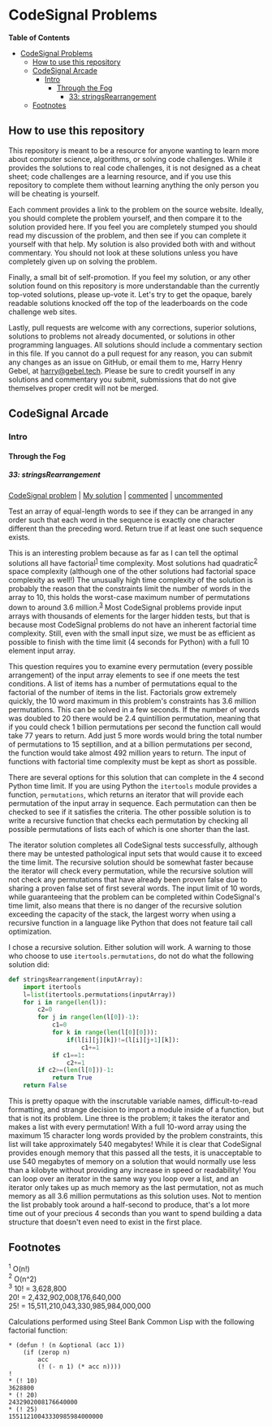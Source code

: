 # CodeSignal Problems

<!-- markdown-toc start - Don't edit this section. Run M-x markdown-toc-refresh-toc -->
**Table of Contents**

- [CodeSignal Problems](#codesignal-problems)
    - [How to use this repository](#how-to-use-this-repository)
    - [CodeSignal Arcade](#codesignal-arcade)
        - [Intro](#intro)
            - [Through the Fog](#through-the-fog)
                - [33: stringsRearrangement](#33-stringsrearrangement)
    - [Footnotes](#footnotes)

<!-- markdown-toc end -->


## How to use this repository

This repository is meant to be a resource for anyone wanting to learn
more about computer science, algorithms, or solving code
challenges. While it provides the solutions to real code challenges,
it is not designed as a cheat sheet; code challenges are a learning
resource, and if you use this repository to complete them without
learning anything the only person you will be cheating is yourself.

Each comment provides a link to the problem on the source
website. Ideally, you should complete the problem yourself, and then
compare it to the solution provided here. If you feel you are
completely stumped you should read my discussion of the problem, and
then see if you can complete it yourself with that help. My solution
is also provided both with and without commentary. You should not look
at these solutions unless you have completely given up on solving the
problem.

Finally, a small bit of self-promotion. If you feel my solution, or
any other solution found on this repository is more understandable
than the currently top-voted solutions, please up-vote it. Let's try to
get the opaque, barely readable solutions knocked off the top of the
leaderboards on the code challenge web sites.

Lastly, pull requests are welcome with any corrections, superior
solutions, solutions to problems not already documented, or solutions
in other programming languages. All solutions should include a
commentary section in this file. If you cannot do a pull request for
any reason, you can submit any changes as an issue on GitHub, or email
them to me, Harry Henry Gebel, at harry@gebel.tech. Please be sure to
credit yourself in any solutions and commentary you submit,
submissions that do not give themselves proper credit will not be
merged.

## CodeSignal Arcade

### Intro

#### Through the Fog

##### 33: stringsRearrangement

[CodeSignal problem](https://app.codesignal.com/arcade/intro/level-7/PTWhv2oWqd6p4AHB9) |
[My solution](https://app.codesignal.com/arcade/intro/level-7/PTWhv2oWqd6p4AHB9/solutions?solutionId=cNGxjcQ9Mti5fmTNe) |
[commented](stringsRearrangement-commented.py) |
[uncommented](stringsRearrangement.py)

Test an array of equal-length words to see if they can be arranged in
any order such that each word in the sequence is exactly one character
different than the preceding word. Return true if at least one such
sequence exists.

This is an interesting problem because as far as I can tell the
optimal solutions all have factorial<sup>[1](#factorial)</sup> time
complexity. Most solutions had quadratic<sup>[2](#quadratic)</sup>
space complexity (although one of the other solutions had factorial
space complexity as well!) The unusually high time complexity of the
solution is probably the reason that the constraints limit the number
of words in the array to 10, this holds the worst-case maximum number
of permutations down to around 3.6
million.<sup>[3](#10-factorial)</sup> Most CodeSignal problems provide
input arrays with thousands of elements for the larger hidden tests,
but that is because most CodeSignal problems do not have an inherent
factorial time complexity. Still, even with the small input size, we
must be as efficient as possible to finish with the time limit (4
seconds for Python) with a full 10 element input array.

This question requires you to examine every permutation (every
possible arrangement) of the input array elements to see if one meets
the test conditions. A list of items has a number of permutations
equal to the factorial of the number of items in the list. Factorials
grow extremely quickly, the 10 word maximum in this problem's
constraints has 3.6 million permutations. This can be solved in a few
seconds. If the number of words was doubled to 20 there would be 2.4
quintillion permutation, meaning that if you could check 1 billion
permutations per second the function call would take 77 years to
return. Add just 5 more words would bring the total number of
permutations to 15 septillion, and at a billion permutations per
second, the function would take almost 492 million years to
return. The input of functions with factorial time
complexity must be kept as short as possible.

There are several options for this solution that can complete in the 4
second Python time limit. If you are using Python the `itertools`
module provides a function, `permutations`, which returns an iterator
that will provide each permutation of the input array in
sequence. Each permutation can then be checked to see if it satisfies
the criteria. The other possible solution is to write a recursive
function that checks each permutation by checking all possible
permutations of lists each of which is one shorter than the last.

The iterator solution completes all CodeSignal tests successfully,
although there may be untested pathological input sets that would
cause it to exceed the time limit. The recursive solution should be
somewhat faster because the iterator will check every permutation,
while the recursive solution will not check any permutations that have
already been proven false due to sharing a proven false set of first
several words. The input limit of 10 words, while guaranteeing that
the problem can be completed within CodeSignal's time limit, also
means that there is no danger of the recursive solution exceeding the capacity of the stack, the largest worry when using a recursive
function in a language like Python that does not feature tail call
optimization.

I chose a recursive solution. Either solution will work. A warning to
those who choose to use `itertools.permutations`, do not do what the
following solution did:

```python
def stringsRearrangement(inputArray):
    import itertools
    l=list(itertools.permutations(inputArray))
    for i in range(len(l)):
        c2=0
        for j in range(len(l[0])-1):
            c1=0
            for k in range(len(l[0][0])):
                if(l[i][j][k])!=(l[i][j+1][k]):
                    c1+=1
            if c1==1:
                c2+=1
        if c2>=(len(l[0]))-1:
            return True
    return False
```

This is pretty opaque with the inscrutable variable names,
difficult-to-read formatting, and strange decision to import a module
inside of a function, but that is not its problem. Line three is the
problem; it takes the iterator and makes a list with every
permutation! With a full 10-word array using the maximum 15 character
long words provided by the problem constraints, this list will take
approximately 540 megabytes! While it is clear that CodeSignal
provides enough memory that this passed all the tests, it is
unacceptable to use 540 megabytes of memory on a solution that would
normally use less than a kilobyte without providing any increase in
speed or readability! You can loop over an iterator in the same way
you loop over a list, and an iterator only takes up as much memory as
the last permutation, not as much memory as all 3.6 million
permutations as this solution uses. Not to mention the list probably
took around a half-second to produce, that's a lot more time out of
your precious 4 seconds than you want to spend building a data
structure that doesn't even need to exist in the first place.

## Footnotes

<a name="factorial"><sup>1</sup></a> O(n!)<br>
<a name="quadratic"><sup>2</sup></a> O(n^2)<br>
<a name="10-factorial"><sup>3</sup></a> 10! = 3,628,800<br>
20! = 2,432,902,008,176,640,000<br>
25! = 15,511,210,043,330,985,984,000,000<br>

Calculations performed using Steel Bank Common Lisp with the following
factorial function:

```common-lisp
* (defun ! (n &optional (acc 1))
    (if (zerop n)
        acc
        (! (- n 1) (* acc n))))
!
* (! 10)
3628800
* (! 20)
2432902008176640000
* (! 25)
15511210043330985984000000
```


<!--  LocalWords:  stringsRearrangement
 -->
